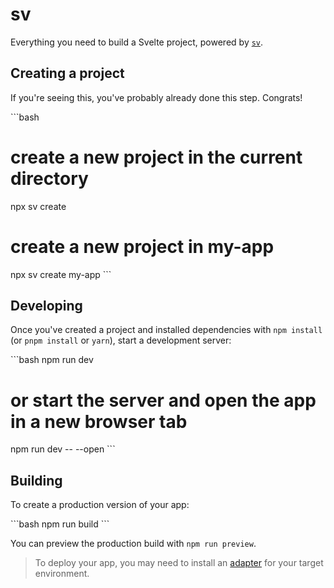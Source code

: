 # sv

Everything you need to build a Svelte project, powered by [`sv`](https://github.com/sveltejs/cli).

## Creating a project

If you're seeing this, you've probably already done this step. Congrats!

\`\`\`bash

# create a new project in the current directory

npx sv create

# create a new project in my-app

npx sv create my-app
\`\`\`

## Developing

Once you've created a project and installed dependencies with `npm install` (or `pnpm install` or `yarn`), start a development server:

\`\`\`bash
npm run dev

# or start the server and open the app in a new browser tab

npm run dev -- --open
\`\`\`

## Building

To create a production version of your app:

\`\`\`bash
npm run build
\`\`\`

You can preview the production build with `npm run preview`.

> To deploy your app, you may need to install an [adapter](https://svelte.dev/docs/kit/adapters) for your target environment.
